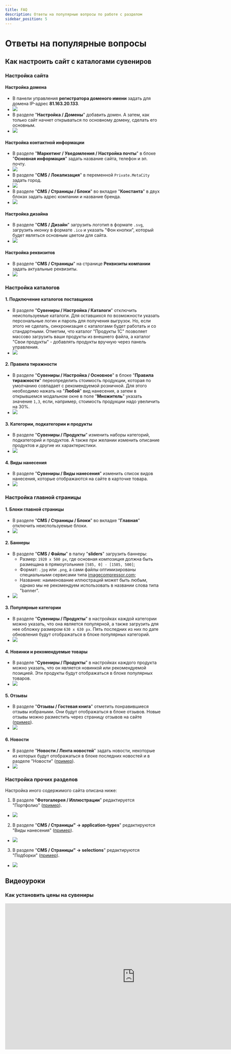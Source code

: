 ```yaml
---
title: FAQ
description: Ответы на популярные вопросы по работе с разделом
sidebar_position: 5
---
```


# Ответы на популярные вопросы

## Как настроить сайт с каталогами сувениров
### Настройка сайта
#### Настройка домена 
* В панели управления __регистратора доменого имени__ задать для домена IP-адрес __81.163.20.133__.
* ![](../_media/gift/gift00.png)
* В разделе "__Настройка / Домены__" добавить домен. А затем, как только сайт начнет открываться по основному домену, сделать его основным. 
* ![](../_media/gift/faq01.png)

#### Настройка контактной информации 
* В разделе "__Маркетинг / Уведомления / Настройка почты__" в блоке "__Основная информация__" задать название сайта, телефон и эл. почту.
* ![](../_media/gift/faq02.png)
* В разделе "__CMS / Локализация__" в переменной `Private.MetaCity` задать город.
* ![](../_media/gift/faq03.png)
* В разделе "__CMS / Страницы / Блоки__" во вкладке "__Константа__" в двух блоках задать адрес компании и название бренда.
* ![](../_media/gift/faq04.png)
#### Настройка дизайна
* В разделе "__CMS / Дизайн__" загрузить логотип в формате `.svg`, загрузить иконку в формате `.ico` и указать "Фон кнопки", который будет являться основным цветом для сайта.
* ![](../_media/gift/faq05.png)
#### Настройка реквизитов
* В разделе "__CMS / Страницы__" на странице __Реквизиты компании__ задать актуальные реквизиты.
* ![](../_media/gift/faq06.png)

### Настройка каталогов
#### 1. Подключение каталогов поставщиков 
* В разделе "__Сувениры / Настройка / Каталоги__" отключить неиспользуемые каталоги. Для оставшихся по возможности указать персональные логин и пароль для получения выгрузок. Но, если этого не сделать, синхронизация с каталогами будет работать и со стандартными. Отметим, что каталог "Продукты 1С" позволяет массово загрузить ваши продукты из внешнего файла, а каталог "Свои продукты" - добавлять продукты вручную через панель управления.
* ![](../_media/gift/settings-catalogs.png)
#### 2. Правила тиражности
* В разделе "__Сувениры / Настройка / Основное__" в блоке "__Правила тиражности__" переопределить стоимость продукции, которая по умолчанию совпадает с рекомендуемой розничной. Для этого необходимо нажать на "__Любой__" вид нанесения, а затем в открывшемся модальном окне в поле "__Множитель__" указать значение `1,3`, если, например, стоимость продукции надо увеличить на 30%.
* ![](../_media/gift/gift36.png)
#### 3. Категории, подкатегории и продукты
* В разделе "__Сувениры / Продукты__" изменить наборы категорий, подкатегорий и продуктов. А также при желании изменить описание продуктов и другие их характеристики.
* ![](../_media/gift/gift15.png)
#### 4. Виды нанесения
* В разделе "__Сувениры / Виды нанесения__" изменить список видов нанесения, которые отображаются на сайте в карточке товара.
* ![](../_media/gift/gift21.png)

### Настройка главной страницы
#### 1. Блоки главной страницы
* В разделе "__CMS / Страницы / Блоки__" во вкладке "__Главная__" отключить неиспользуемые блоки.
* ![](../_media/gift/gift47.png)
#### 2. Баннеры 
* В разделе "__CMS / Файлы__" в папку "__sliders__" загрузить баннеры:
    + Размер: `1920 х 500 px`, где основная композиция должна быть размещана в прямоугольнике `[585, 0] - [1585, 500]`;
    + Формат: `.jpg` или `.png`, а сами файлы оптимизированы специальными сервисами типа [imagecompressor.com](https://imagecompressor.com/);
    + Название: наименование иллюстраций может быть любым, однако мы не рекомендуем использовать в названии слова типа "banner".
* ![](../_media/gift/gift49.png)
#### 3. Популярные категории 
* В разделе "__Сувениры / Продукты__" в настройках каждой категории можно указать, что она является популярной, а также загрузить для нее обложку размером `630 х 630 px`. Пять последних из них по дате обновления будут отображаться в блоке популярных категорий.
* ![](../_media/gift/gift48.png)
#### 4. Новинки и рекомендуемые товары
* В разделе "__Сувениры / Продукты__" в настройках каждого продукта можно указать, что он является новинкой или рекомендуемой позицией. Эти продукты будут отображаться в блоке популярных товаров.
* ![](../_media/gift/gift44.png)
#### 5. Отзывы
* В разделе "__Отзывы / Гостевая книга__" отметить понравившиеся отзывы избраными. Они будут отображаться в блоке отзывов. Новые отзывы можно разместить через страницу отзывов на сайте ([пример](https://gifts.pixlpark.ru/guestbook)).
* ![](../_media/gift/gift46.png)
#### 6. Новости
* В разделе "__Новости / Лента новостей__" задать новости, некоторые из которых будут отображаться в блоке последних новостей и в разделе "Новости" ([пример](https://gifts.pixlpark.ru/news)).
* ![](../_media/gift/gift45.png)

### Настройка прочих разделов
Настройка иного содержимого сайта описана ниже:
1. В разделе "__Фотогалерея / Иллюстрации__" редактируется "Портфолио" ([пример](https://gifts.pixlpark.ru/portfolio)).
* ![](../_media/gift/gift41.png)
2. В разделе "__CMS / Страницы" → application-types__" редактируются "Виды нанесения" ([пример](https://gifts.pixlpark.ru/application-types)).
* ![](../_media/gift/gift42.png)
3. В разделе "__CMS / Страницы" → selections__" редактируются "Подборки" ([пример](https://gifts.pixlpark.ru/selections)).
* ![](../_media/gift/gift43.png)

## Видеоуроки
### Как установить цены на сувениры
<iframe width="840" height="473" src="https://www.youtube.com/embed/go2B5--GI9s?si=EAxKkei4T1AKRYqb" title="YouTube video player" frameborder="0" allow="accelerometer; autoplay; clipboard-write; encrypted-media; gyroscope; picture-in-picture; web-share" allowfullscreen></iframe>